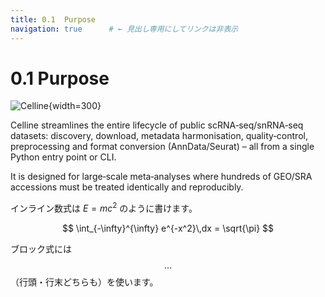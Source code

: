 ```yaml
---
title: 0.1  Purpose
navigation: true      # ← 見出し専用にしてリンクは非表示
---
```


# 0.1  Purpose

![Celline](/celline_icon.jpg){width=300}


Celline streamlines the entire lifecycle of public scRNA‑seq/snRNA‑seq datasets: discovery, download, metadata harmonisation, quality‑control, preprocessing and format conversion (AnnData/Seurat) – all from a single Python entry point or CLI.

It is designed for large‑scale meta‑analyses where hundreds of GEO/SRA accessions must be treated identically and reproducibly.

インライン数式は $E = mc^2$ のように書けます。

$$
\int_{-\infty}^{\infty} e^{-x^2}\,dx = \sqrt{\pi}
$$

ブロック式には $$ … $$（行頭・行末どちらも）を使います。
